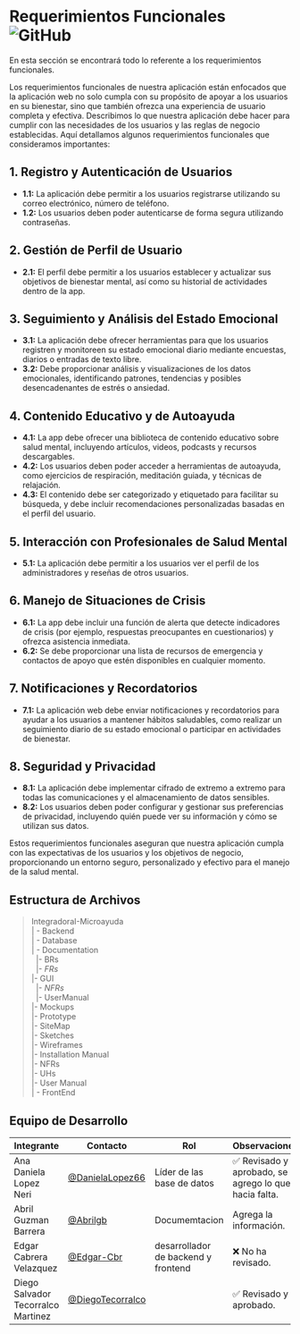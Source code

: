 # Requerimientos Funcionales ![GitHub](  https://img.shields.io/badge/Visual_Studio_Code-0078D4?style=for-the-badge&logo=visual%20studio%20code&logoColor=white)



 En esta sección se encontrará todo lo referente a los requerimientos funcionales.

 Los requerimientos funcionales de nuestra aplicación están enfocados que la aplicación web no solo cumpla con su propósito de apoyar a los usuarios en su bienestar, sino que también ofrezca una experiencia de usuario completa y efectiva. Describimos lo que nuestra aplicación debe hacer para cumplir con las necesidades de los usuarios y las reglas de negocio establecidas. Aquí detallamos algunos requerimientos funcionales que consideramos importantes:

## 1. **Registro y Autenticación de Usuarios**
   - **1.1:** La aplicación debe permitir a los usuarios registrarse utilizando su correo electrónico, número de teléfono.
   - **1.2:** Los usuarios deben poder autenticarse de forma segura utilizando contraseñas.

## 2. **Gestión de Perfil de Usuario**
   - **2.1:** El perfil debe permitir a los usuarios establecer y actualizar sus objetivos de bienestar mental, así como su historial de actividades dentro de la app.

## 3. **Seguimiento y Análisis del Estado Emocional**
   - **3.1:** La aplicación debe ofrecer herramientas para que los usuarios registren y monitoreen su estado emocional diario mediante encuestas, diarios o entradas de texto libre.
   - **3.2:** Debe proporcionar análisis y visualizaciones de los datos emocionales, identificando patrones, tendencias y posibles desencadenantes de estrés o ansiedad.

## 4. **Contenido Educativo y de Autoayuda**
   - **4.1:** La app debe ofrecer una biblioteca de contenido educativo sobre salud mental, incluyendo artículos, videos, podcasts y recursos descargables.
   - **4.2:** Los usuarios deben poder acceder a herramientas de autoayuda, como ejercicios de respiración, meditación guiada, y técnicas de relajación.
   - **4.3:** El contenido debe ser categorizado y etiquetado para facilitar su búsqueda, y debe incluir recomendaciones personalizadas basadas en el perfil del usuario.

## 5. **Interacción con Profesionales de Salud Mental**
   - **5.1:** La aplicación debe permitir a los usuarios ver el perfil de los administradores y reseñas de otros usuarios.

## 6. **Manejo de Situaciones de Crisis**
   - **6.1:** La app debe incluir una función de alerta que detecte indicadores de crisis (por ejemplo, respuestas preocupantes en cuestionarios) y ofrezca asistencia inmediata.
   - **6.2:** Se debe proporcionar una lista de recursos de emergencia y contactos de apoyo que estén disponibles en cualquier momento.

## 7. **Notificaciones y Recordatorios**
   - **7.1:** La aplicación web debe enviar notificaciones y recordatorios para ayudar a los usuarios a mantener hábitos saludables, como realizar un seguimiento diario de su estado emocional o participar en actividades de bienestar.


## 8. **Seguridad y Privacidad**
   - **8.1:** La aplicación debe implementar cifrado de extremo a extremo para todas las comunicaciones y el almacenamiento de datos sensibles.
   - **8.2:** Los usuarios deben poder configurar y gestionar sus preferencias de privacidad, incluyendo quién puede ver su información y cómo se utilizan sus datos.

Estos requerimientos funcionales aseguran que nuestra aplicación cumpla con las expectativas de los usuarios y los objetivos de negocio, proporcionando un entorno seguro, personalizado y efectivo para el manejo de la salud mental.
 

## Estructura de Archivos

>IntegradoraI-Microayuda<br>
>| - Backend <br>
>| - Database<br>
>| - Documentation<br>
>&nbsp;&nbsp;|- BRs<br>
>&nbsp;&nbsp;|- *FRs*<br>
>|- GUI<br>
>&nbsp;&nbsp;|- *NFRs*<br>
>&nbsp;&nbsp;|- UserManual<br>
>|- Mockups<br>
>|- Prototype<br>
>|- SiteMap<br>
>|- Sketches<br>
>|- Wireframes<br>
>|- Installation Manual<br>
>|- NFRs<br>
>|- UHs<br>
>|- User Manual<br>
>| - FrontEnd


## Equipo de Desarrollo


|Integrante|Contacto|Rol|Observaciones|
|------------|--------|---|---|
|Ana Daniela Lopez Neri|[@DanielaLopez66](https://github.com/DanielaLopez66)|Líder de las base de datos|✅ Revisado y aprobado, se agrego lo que hacia falta.|
|Abril Guzman Barrera|[@Abrilgb](https://github.com/Abrilgb)|Documemtacion|Agrega la información.|
|Edgar Cabrera Velazquez |[@Edgar-Cbr](https://github.com/Edgar-Cbr)|desarrollador de backend y frontend|❌ No ha revisado.|
|Diego Salvador Tecorralco Martinez |[@DiegoTecorralco](https://github.com/DiegoTecorralco)||✅ Revisado y aprobado.|

